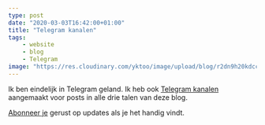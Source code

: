 ```yaml
---
type: post
date: "2020-03-03T16:42:00+01:00"
title: "Telegram kanalen"
tags:
    - website
    - blog
    - Telegram
image: "https://res.cloudinary.com/yktoo/image/upload/blog/r2dn9h20kdccoa0iwo26.jpg"
---
```


Ik ben eindelijk in Telegram geland. Ik heb ook [Telegram kanalen](/blog/subscribe) aangemaakt voor posts in alle drie talen van deze blog.

<!--more-->

[Abonneer je](/blog/subscribe) gerust op updates als je het handig vindt.
